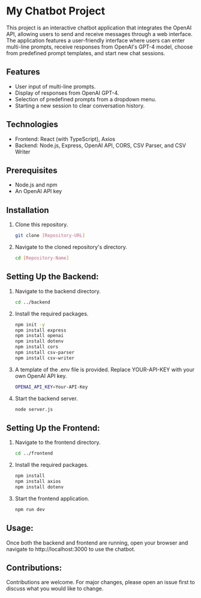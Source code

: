 # My Chatbot Project

This project is an interactive chatbot application that integrates the OpenAI API, allowing users to send and receive messages through a web interface. The application features a user-friendly interface where users can enter multi-line prompts, receive responses from OpenAI's GPT-4 model, choose from predefined prompt templates, and start new chat sessions.

## Features

- User input of multi-line prompts.
- Display of responses from OpenAI GPT-4.
- Selection of predefined prompts from a dropdown menu.
- Starting a new session to clear conversation history.

## Technologies

- Frontend: React (with TypeScript), Axios
- Backend: Node.js, Express, OpenAI API, CORS, CSV Parser, and CSV Writer

## Prerequisites

- Node.js and npm
- An OpenAI API key

## Installation

1. Clone this repository.
   ```sh
   git clone [Repository-URL]

2. Navigate to the cloned repository's directory.
   ```sh
   cd [Repository-Name]

## Setting Up the Backend:
1. Navigate to the backend directory.
   ```sh
   cd ../backend
   
3. Install the required packages.
   ```sh
   npm init -y
   npm install express
   npm install openai
   npm install dotenv
   npm install cors
   npm install csv-parser
   npm install csv-writer
   
4. A template of the .env file is provided. Replace YOUR-API-KEY with your own OpenAI API key.
   ```sh
   OPENAI_API_KEY=Your-API-Key
   
5. Start the backend server.
   ```sh
   node server.js

## Setting Up the Frontend:
1. Navigate to the frontend directory.
   ```sh
   cd ../frontend
   
2. Install the required packages.
   ```sh
   npm install
   npm install axios
   npm install dotenv

4. Start the frontend application.
   ```sh
   npm run dev

## Usage:
Once both the backend and frontend are running, open your browser and navigate to http://localhost:3000 to use the chatbot.

## Contributions:
Contributions are welcome. For major changes, please open an issue first to discuss what you would like to change.
